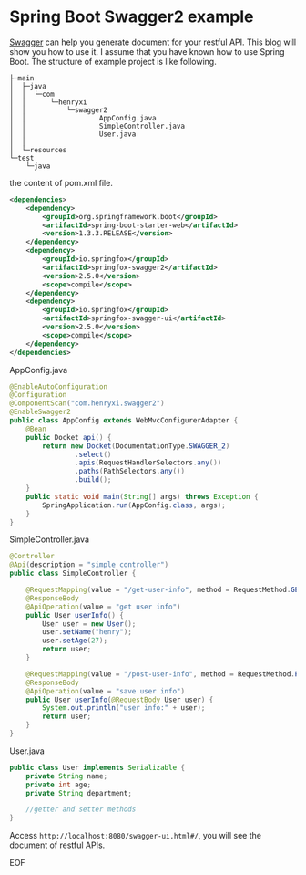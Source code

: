 # Spring Boot Swagger2 example
[Swagger](https://swagger.io/) can help you generate document for your restful API. This blog will show you how to use it. I assume that
you have known how to use Spring Boot. The structure of example project is like following.
```
├─main
│  ├─java
│  │  └─com
│  │      └─henryxi
│  │          └─swagger2
│  │                  AppConfig.java
│  │                  SimpleController.java
│  │                  User.java
│  │
│  └─resources
└─test
    └─java
```
the content of pom.xml file.
```xml
<dependencies>
    <dependency>
        <groupId>org.springframework.boot</groupId>
        <artifactId>spring-boot-starter-web</artifactId>
        <version>1.3.3.RELEASE</version>
    </dependency>
    <dependency>
        <groupId>io.springfox</groupId>
        <artifactId>springfox-swagger2</artifactId>
        <version>2.5.0</version>
        <scope>compile</scope>
    </dependency>
    <dependency>
        <groupId>io.springfox</groupId>
        <artifactId>springfox-swagger-ui</artifactId>
        <version>2.5.0</version>
        <scope>compile</scope>
    </dependency>
</dependencies>
```
AppConfig.java
```java
@EnableAutoConfiguration
@Configuration
@ComponentScan("com.henryxi.swagger2")
@EnableSwagger2
public class AppConfig extends WebMvcConfigurerAdapter {
    @Bean
    public Docket api() {
        return new Docket(DocumentationType.SWAGGER_2)
                .select()
                .apis(RequestHandlerSelectors.any())
                .paths(PathSelectors.any())
                .build();
    }
    public static void main(String[] args) throws Exception {
        SpringApplication.run(AppConfig.class, args);
    }
}
```
SimpleController.java
```java
@Controller
@Api(description = "simple controller")
public class SimpleController {

    @RequestMapping(value = "/get-user-info", method = RequestMethod.GET)
    @ResponseBody
    @ApiOperation(value = "get user info")
    public User userInfo() {
        User user = new User();
        user.setName("henry");
        user.setAge(27);
        return user;
    }

    @RequestMapping(value = "/post-user-info", method = RequestMethod.POST)
    @ResponseBody
    @ApiOperation(value = "save user info")
    public User userInfo(@RequestBody User user) {
        System.out.println("user info:" + user);
        return user;
    }
}
```
User.java
```java
public class User implements Serializable {
    private String name;
    private int age;
    private String department;

    //getter and setter methods
}
```

Access `http://localhost:8080/swagger-ui.html#/`, you will see the document of restful APIs.

EOF
